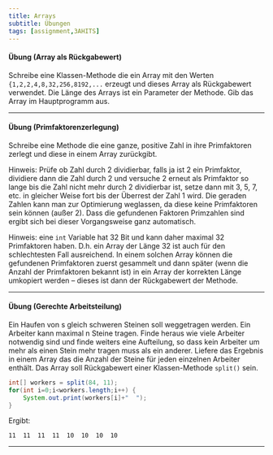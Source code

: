 ```yaml
---
title: Arrays
subtitle: Übungen
tags: [assignment,3AHITS]
---
```


#### Übung (Array als Rückgabewert)

Schreibe eine Klassen-Methode die ein Array mit den Werten `{1,2,2,4,8,32,256,8192,...` erzeugt und dieses Array als Rückgabewert verwendet. Die Länge des Arrays ist ein Parameter der Methode. Gib das Array im Hauptprogramm aus.

---

#### Übung (Primfaktorenzerlegung)

Schreibe eine Methode die eine ganze, positive Zahl in ihre Primfaktoren zerlegt und diese in einem Array zurückgibt.

Hinweis: Prüfe ob Zahl durch 2 dividierbar, falls ja ist 2 ein Primfaktor, dividiere dann die Zahl durch 2 und versuche 2 erneut als Primfaktor so lange bis die Zahl nicht mehr durch 2 dividierbar ist, setze dann mit 3, 5, 7, etc. in gleicher Weise fort bis der Überrest der Zahl 1 wird. Die geraden Zahlen kann man zur Optimierung weglassen, da diese keine Primfaktoren sein können (außer 2). Dass die gefundenen Faktoren Primzahlen sind ergibt sich bei dieser Vorgangsweise ganz automatisch.

Hinweis: eine `int` Variable hat 32 Bit und kann daher maximal 32 Primfaktoren haben. D.h. ein Array der Länge 32 ist auch für den schlechtesten Fall ausreichend. In einem solchen Array können die gefundenen Primfaktoren zuerst gesammelt und dann später (wenn die Anzahl der Primfaktoren bekannt ist) in ein Array der korrekten Länge umkopiert werden – dieses ist dann der Rückgabewert der Methode.

---

#### Übung (Gerechte Arbeitsteilung)

Ein Haufen von s gleich schweren Steinen soll weggetragen werden. Ein Arbeiter kann maximal n Steine tragen. Finde heraus wie viele Arbeiter notwendig sind und finde weiters eine Aufteilung, so dass kein Arbeiter um mehr als einen Stein mehr tragen muss als ein anderer. Liefere das Ergebnis in einem Array das die Anzahl der Steine für jeden einzelnen Arbeiter enthält. Das Array soll Rückgabewert einer Klassen-Methode `split()` sein.


```java
int[] workers = split(84, 11);
for(int i=0;i<workers.length;i++) {
    System.out.print(workers[i]+"  ");
}
```

Ergibt:

```
11  11  11  11  10  10  10  10 
```

---
